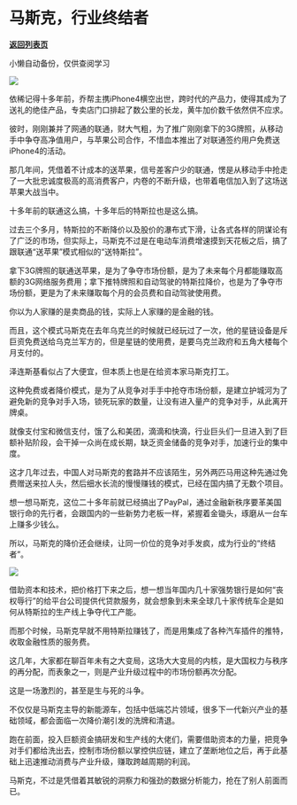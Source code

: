 # 马斯克，行业终结者

[**返回列表页**](/gzh/政事堂2019)

小懒自动备份，仅供查阅学习

![](https://mmbiz.qpic.cn/mmbiz_jpg/rxhS23yu8cNPiaqTHDd3EKH05TrZrrueiciadlQV5fibibR1G3M6RoHdkXRNQ7I7ZE9coHTcQ319NT4aWFDzXuedMwg/640?wx_fmt=jpeg)

依稀记得十多年前，乔帮主携iPhone4横空出世，跨时代的产品力，使得其成为了送礼的绝佳产品，专卖店门口排起了数公里的长龙，黄牛加价数千依然供不应求。

彼时，刚刚兼并了网通的联通，财大气粗，为了推广刚刚拿下的3G牌照，从移动手中争夺高净值用户，与苹果公司合作，不惜血本推出了对联通签约用户免费送iPhone4的活动。  

那几年间，凭借着不计成本的送苹果，信号差客户少的联通，愣是从移动手中抢走了一大批忠诚度极高的高消费客户，内卷的不断升级，也带着电信加入到了这场送苹果大战当中。

十多年前的联通这么搞，十多年后的特斯拉也是这么搞。  

过去三个多月，特斯拉的不断降价以及股价的瀑布式下滑，让各式各样的阴谋论有了广泛的市场，但实际上，马斯克不过是在电动车消费增速摸到天花板之后，搞了跟联通“送苹果”模式相似的“送特斯拉”。  

拿下3G牌照的联通送苹果，是为了争夺市场份额，是为了未来每个月都能赚取高额的3G网络服务费用；拿下推特牌照和自动驾驶的特斯拉降价，也是为了争夺市场份额，更是为了未来赚取每个月的会员费和自动驾驶使用费。  

你以为人家赚的是卖商品的钱，实际上人家赚的是金融的钱。  

而且，这个模式马斯克在去年乌克兰的时候就已经玩过了一次，他的星链设备是斥巨资免费送给乌克兰军方的，但是星链的使用费，是要乌克兰政府和五角大楼每个月支付的。

泽连斯基看似占了大便宜，但本质上也是在给资本家马斯克打工。  

这种免费或者降价模式，是为了从竞争对手手中抢夺市场份额，是建立护城河为了避免新的竞争对手入场，锁死玩家的数量，让没有进入量产的竞争对手，从此离开牌桌。  

就像支付宝和微信支付，饿了么和美团，滴滴和快滴，行业巨头们一旦进入到了巨额补贴阶段，会干掉一众尚在成长期，缺乏资金储备的竞争对手，加速行业的集中度。

这才几年过去，中国人对马斯克的套路并不应该陌生，另外两匹马用这种先通过免费赠送来拉人头，然后细水长流的慢慢赚钱的模式，已经在国内搞了无数个项目。

想一想马斯克，这位二十多年前就已经搞出了PayPal，通过金融新秩序要革美国银行命的先行者，会跟国内的一些新势力老板一样，紧握着金锄头，琢磨从一台车上赚多少钱么。

所以，马斯克的降价还会继续，让同一价位的竞争对手发疯，成为行业的“终结者”。  

![](https://mmbiz.qpic.cn/mmbiz_png/rxhS23yu8cNPiaqTHDd3EKH05TrZrrueicom1XHMe8PPlSSNNPpLiaVDZ94ftTgzvfECdPVCLicyLDUENFPxZmUecA/640?wx_fmt=png)

借助资本和技术，把价格打下来之后，想一想当年国内几十家强势银行是如何“丧权辱行”的给平台公司提供代贷款服务，就会想象到未来全球几十家传统车企是如何从特斯拉的生产线上争夺代工产能。  

而那个时候，马斯克早就不用特斯拉赚钱了，而是用集成了各种汽车插件的推特，收取金融性质的服务费。

这几年，大家都在聊百年未有之大变局，这场大大变局的内核，是大国权力与秩序的再分配，而表象之一，则是产业升级过程中的市场份额再次分配。

这是一场激烈的，甚至是生与死的斗争。

不仅仅是马斯克主导的新能源车，包括中低端芯片领域，很多下一代新兴产业的基础领域，都会面临一次降价潮引发的洗牌和清退。

跑在前面，投入巨额资金搞研发和生产线的大佬们，需要借助资本的力量，把竞争对手们都给洗出去，控制市场份额以掌控供应链，建立了垄断地位之后，再于此基础上迅速推动消费与产业升级，赚取跨越周期的利润。

马斯克，不过是凭借着其敏锐的洞察力和强劲的数据分析能力，抢在了别人前面而已。

